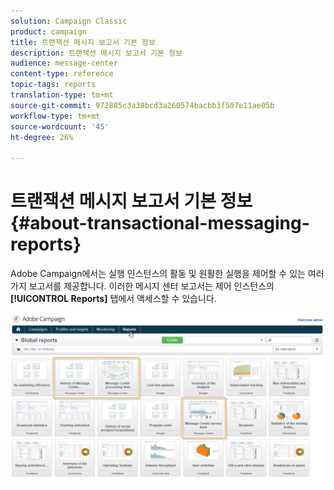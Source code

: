 ```yaml
---
solution: Campaign Classic
product: campaign
title: 트랜잭션 메시지 보고서 기본 정보
description: 트랜잭션 메시지 보고서 기본 정보
audience: message-center
content-type: reference
topic-tags: reports
translation-type: tm+mt
source-git-commit: 972885c3a38bcd3a260574bacbb3f507e11ae05b
workflow-type: tm+mt
source-wordcount: '45'
ht-degree: 26%

---
```



# 트랜잭션 메시지 보고서 기본 정보{#about-transactional-messaging-reports}

Adobe Campaign에서는 실행 인스턴스의 활동 및 원활한 실행을 제어할 수 있는 여러 가지 보고서를 제공합니다. 이러한 메시지 센터 보고서는 제어 인스턴스의 **[!UICONTROL Reports]** 탭에서 액세스할 수 있습니다.

![](assets/messagecenter_reporting_002.png)

